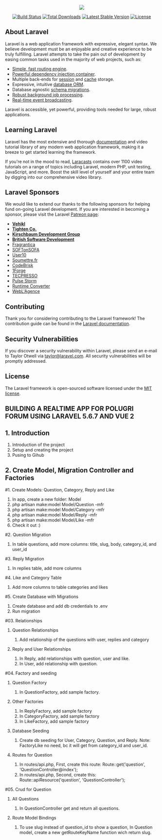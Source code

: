 <p align="center"><img src="https://laravel.com/assets/img/components/logo-laravel.svg"></p>

<p align="center">
<a href="https://travis-ci.org/laravel/framework"><img src="https://travis-ci.org/laravel/framework.svg" alt="Build Status"></a>
<a href="https://packagist.org/packages/laravel/framework"><img src="https://poser.pugx.org/laravel/framework/d/total.svg" alt="Total Downloads"></a>
<a href="https://packagist.org/packages/laravel/framework"><img src="https://poser.pugx.org/laravel/framework/v/stable.svg" alt="Latest Stable Version"></a>
<a href="https://packagist.org/packages/laravel/framework"><img src="https://poser.pugx.org/laravel/framework/license.svg" alt="License"></a>
</p>

## About Laravel

Laravel is a web application framework with expressive, elegant syntax. We believe development must be an enjoyable and creative experience to be truly fulfilling. Laravel attempts to take the pain out of development by easing common tasks used in the majority of web projects, such as:

- [Simple, fast routing engine](https://laravel.com/docs/routing).
- [Powerful dependency injection container](https://laravel.com/docs/container).
- Multiple back-ends for [session](https://laravel.com/docs/session) and [cache](https://laravel.com/docs/cache) storage.
- Expressive, intuitive [database ORM](https://laravel.com/docs/eloquent).
- Database agnostic [schema migrations](https://laravel.com/docs/migrations).
- [Robust background job processing](https://laravel.com/docs/queues).
- [Real-time event broadcasting](https://laravel.com/docs/broadcasting).

Laravel is accessible, yet powerful, providing tools needed for large, robust applications.

## Learning Laravel

Laravel has the most extensive and thorough [documentation](https://laravel.com/docs) and video tutorial library of any modern web application framework, making it a breeze to get started learning the framework.

If you're not in the mood to read, [Laracasts](https://laracasts.com) contains over 1100 video tutorials on a range of topics including Laravel, modern PHP, unit testing, JavaScript, and more. Boost the skill level of yourself and your entire team by digging into our comprehensive video library.

## Laravel Sponsors

We would like to extend our thanks to the following sponsors for helping fund on-going Laravel development. If you are interested in becoming a sponsor, please visit the Laravel [Patreon page](https://patreon.com/taylorotwell):

- **[Vehikl](https://vehikl.com/)**
- **[Tighten Co.](https://tighten.co)**
- **[Kirschbaum Development Group](https://kirschbaumdevelopment.com)**
- **[British Software Development](https://www.britishsoftware.co)**
- [Fragrantica](https://www.fragrantica.com)
- [SOFTonSOFA](https://softonsofa.com/)
- [User10](https://user10.com)
- [Soumettre.fr](https://soumettre.fr/)
- [CodeBrisk](https://codebrisk.com)
- [1Forge](https://1forge.com)
- [TECPRESSO](https://tecpresso.co.jp/)
- [Pulse Storm](http://www.pulsestorm.net/)
- [Runtime Converter](http://runtimeconverter.com/)
- [WebL'Agence](https://weblagence.com/)

## Contributing

Thank you for considering contributing to the Laravel framework! The contribution guide can be found in the [Laravel documentation](https://laravel.com/docs/contributions).

## Security Vulnerabilities

If you discover a security vulnerability within Laravel, please send an e-mail to Taylor Otwell via [taylor@laravel.com](mailto:taylor@laravel.com). All security vulnerabilities will be promptly addressed.

## License

The Laravel framework is open-sourced software licensed under the [MIT license](https://opensource.org/licenses/MIT).

## BUILDING A REALTIME APP FOR POLUGRI FORUM USING LARAVEL 5.6.7 AND VUE 2

## 1. Introduction

1. Introduction of the project
2. Setup and creating the project
3. Pusing to Gihub

## 2. Create Model, Migration Controller and Factories

#1. Create Models: Question, Category, Reply and Like

1. In app, create a new folder: Model
2. php artisan make:model Model/Question -mfr
3. php artisan make:model Model/Category -mfr
4. php artisan make:model Model/Reply -mfr
5. php artisan make:model Model/Like -mfr
6. Check it out :)

#2. Question Migration

1. In table questions, add more columns: title, slug, body, category_id, and user_id

#3. Reply Migration

1. In replies table, add more columns

#4. Like and Category Table

1. Add more columns to table categories and likes

#5. Create Database with Migrations

1. Create database and add db credentials to .env
2. Run migration

#03. Relationships

1. Question Relationships

	1. Add relationship of the questions with user, replies and category

2. Reply and User Relationships

	1. In Reply, add relationships with question, user and like.
	2. In User, add relationship with question.	

#04. Factory and seeding

1. Question Factory

	1. In QuestionFactory, add sample factory.	

2. Other Factories

	1. In ReplyFactory, add sample factory	
	2. In CategoryFactory, add sample factory	
	3. In LikeFactory, add sample factory	

3. Database Seeding

	1. Create db seeding for User, Category, Question, and Reply.
	Note: FactoryLike no need, bc it will get from category_id and user_id.

4. Routes for Question

	1. In routes/api.php, First, create this route: Route::get('question', 'QuestionController@index');
	2. In routes/api.php, Second, create this: Route::apiResource('question', 'QuestionController');	

#05. Crud for Question	

1. All Questions
	
	1. In QuestionController get and return all questions.

2. Route Model Bindings

	1. To use slug instead of question_id to show a question, In Question model, create a new getRouteKeyName function wich return slug.

	
